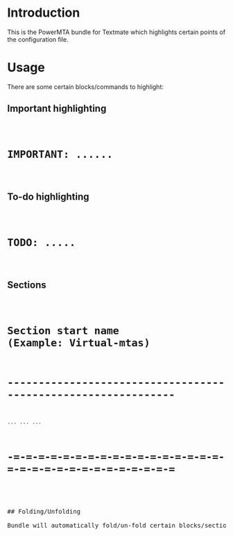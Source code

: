 # Introduction

This is the PowerMTA bundle for Textmate which highlights certain points of the configuration file.

# Usage

There are some certain blocks/commands to highlight:

## Important highlighting

<code><pre>
# IMPORTANT: ......
</pre></code>

## To-do highlighting

<code><pre>
# TODO: .....
</pre></code>

## Sections

<code><pre>
# Section start name (Example: Virtual-mtas)
# --------------------------------------------------------------
...
...
...
# -=-=-=-=-=-=-=-=-=-=-=-=-=-=-=-=-=-=-=-=-=-=-=-=-=-=-=-=-=-=-=
<pre></code>

## Folding/Unfolding

Bundle will automatically fold/un-fold certain blocks/sections
